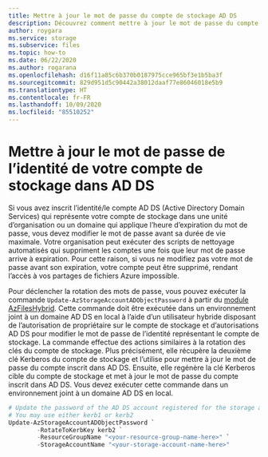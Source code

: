```yaml
---
title: Mettre à jour le mot de passe du compte de stockage AD DS
description: Découvrez comment mettre à jour le mot de passe du compte Active Directory Domain Services qui représente votre compte de stockage. Cela permet d’éviter le nettoyage du compte de stockage quand le mot de passe arrive à expiration, empêchant ainsi les échecs d’authentification.
author: roygara
ms.service: storage
ms.subservice: files
ms.topic: how-to
ms.date: 06/22/2020
ms.author: rogarana
ms.openlocfilehash: d16f11a85c6b370b0187975cce965bf3e1b5ba3f
ms.sourcegitcommit: 829d951d5c90442a38012daaf77e86046018e5b9
ms.translationtype: HT
ms.contentlocale: fr-FR
ms.lasthandoff: 10/09/2020
ms.locfileid: "85510252"
---
```

# <a name="update-the-password-of-your-storage-account-identity-in-ad-ds"></a>Mettre à jour le mot de passe de l’identité de votre compte de stockage dans AD DS

Si vous avez inscrit l’identité/le compte AD DS (Active Directory Domain Services) qui représente votre compte de stockage dans une unité d’organisation ou un domaine qui applique l’heure d’expiration du mot de passe, vous devez modifier le mot de passe avant sa durée de vie maximale. Votre organisation peut exécuter des scripts de nettoyage automatisés qui suppriment les comptes une fois que leur mot de passe arrive à expiration. Pour cette raison, si vous ne modifiez pas votre mot de passe avant son expiration, votre compte peut être supprimé, rendant l’accès à vos partages de fichiers Azure impossible.

Pour déclencher la rotation des mots de passe, vous pouvez exécuter la commande `Update-AzStorageAccountADObjectPassword` à partir du [module AzFilesHybrid](https://github.com/Azure-Samples/azure-files-samples/releases). Cette commande doit être exécutée dans un environnement joint à un domaine AD DS en local à l’aide d’un utilisateur hybride disposant de l’autorisation de propriétaire sur le compte de stockage et d’autorisations AD DS pour modifier le mot de passe de l’identité représentant le compte de stockage. La commande effectue des actions similaires à la rotation des clés du compte de stockage. Plus précisément, elle récupère la deuxième clé Kerberos du compte de stockage et l’utilise pour mettre à jour le mot de passe du compte inscrit dans AD DS. Ensuite, elle regénère la clé Kerberos cible du compte de stockage et met à jour le mot de passe du compte inscrit dans AD DS. Vous devez exécuter cette commande dans un environnement joint à un domaine AD DS en local.

```PowerShell
# Update the password of the AD DS account registered for the storage account
# You may use either kerb1 or kerb2
Update-AzStorageAccountADObjectPassword `
        -RotateToKerbKey kerb2 `
        -ResourceGroupName "<your-resource-group-name-here>" `
        -StorageAccountName "<your-storage-account-name-here>"
```
